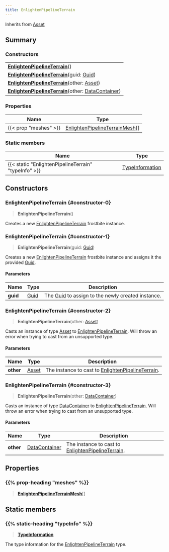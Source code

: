 ```yaml
---
title: EnlightenPipelineTerrain
---
```


Inherits from [Asset](/vext/ref/fb/asset)

## Summary

### Constructors

|  |
| --- |
| **[EnlightenPipelineTerrain](#constructor-0)**() |
| **[EnlightenPipelineTerrain](#constructor-1)**(guid: [Guid](/vext/ref/shared/type/guid)) |
| **[EnlightenPipelineTerrain](#constructor-2)**(other: [Asset](/vext/ref/fb/asset)) |
| **[EnlightenPipelineTerrain](#constructor-3)**(other: [DataContainer](/vext/ref/shared/type/datacontainer)) |

### Properties

| Name | Type |
| ---- | ---- |
| {{< prop "meshes" >}} | [EnlightenPipelineTerrainMesh](/vext/ref/fb/enlightenpipelineterrainmesh)[] |

### Static members

| Name | Type |
| ---- | ---- |
| {{< static "EnlightenPipelineTerrain" "typeInfo" >}} | [TypeInformation](/vext/ref/shared/type/typeinformation) |

## Constructors

### EnlightenPipelineTerrain {#constructor-0}

> **EnlightenPipelineTerrain**()

Creates a new [EnlightenPipelineTerrain](/vext/ref/fb/enlightenpipelineterrain) frostbite instance.

### EnlightenPipelineTerrain {#constructor-1}

> **EnlightenPipelineTerrain**(guid: [Guid](/vext/ref/shared/type/guid))

Creates a new [EnlightenPipelineTerrain](/vext/ref/fb/enlightenpipelineterrain) frostbite instance and assigns it the provided [Guid](/vext/ref/shared/type/guid).

#### Parameters

| Name | Type | Description |
| ---- | ---- | ----------- |
| **guid** | [Guid](/vext/ref/shared/type/guid) | The [Guid](/vext/ref/shared/type/guid) to assign to the newly created instance. |

### EnlightenPipelineTerrain {#constructor-2}

> **EnlightenPipelineTerrain**(other: [Asset](/vext/ref/fb/asset))

Casts an instance of type [Asset](/vext/ref/fb/asset) to [EnlightenPipelineTerrain](/vext/ref/fb/enlightenpipelineterrain). Will throw an error when trying to cast from an unsupported type.

#### Parameters

| Name | Type | Description |
| ---- | ---- | ----------- |
| **other** | [Asset](/vext/ref/fb/asset) | The instance to cast to [EnlightenPipelineTerrain](/vext/ref/fb/enlightenpipelineterrain). |

### EnlightenPipelineTerrain {#constructor-3}

> **EnlightenPipelineTerrain**(other: [DataContainer](/vext/ref/shared/type/datacontainer))

Casts an instance of type [DataContainer](/vext/ref/shared/type/datacontainer) to [EnlightenPipelineTerrain](/vext/ref/fb/enlightenpipelineterrain). Will throw an error when trying to cast from an unsupported type.

#### Parameters

| Name | Type | Description |
| ---- | ---- | ----------- |
| **other** | [DataContainer](/vext/ref/shared/type/datacontainer) | The instance to cast to [EnlightenPipelineTerrain](/vext/ref/fb/enlightenpipelineterrain). |

## Properties

### {{% prop-heading "meshes" %}}

> **[EnlightenPipelineTerrainMesh](/vext/ref/fb/enlightenpipelineterrainmesh)**[]

## Static members

### {{% static-heading "typeInfo" %}}

> **[TypeInformation](/vext/ref/shared/type/typeinformation)**

The type information for the [EnlightenPipelineTerrain](/vext/ref/fb/enlightenpipelineterrain) type.

